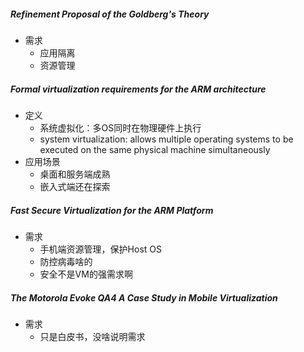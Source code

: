 ##### Refinement Proposal of the Goldberg's Theory

- 需求
  - 应用隔离
  - 资源管理

##### Formal virtualization requirements for the ARM architecture

- 定义
  - 系统虚拟化：多OS同时在物理硬件上执行
  - system virtualization: allows multiple operating systems to be executed on the same physical machine simultaneously
- 应用场景
  - 桌面和服务端成熟
  - 嵌入式端还在探索

#####  Fast Secure Virtualization for the ARM Platform

- 需求
  - 手机端资源管理，保护Host OS
  - 防控病毒啥的
  - 安全不是VM的强需求啊

##### The Motorola Evoke QA4 A Case Study in Mobile Virtualization

- 需求
  - 只是白皮书，没啥说明需求